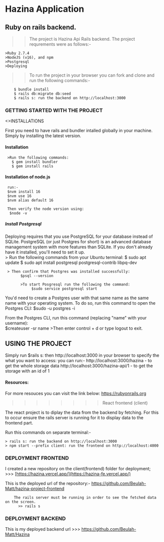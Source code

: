 # Hazina Application
       
## Ruby on rails backend.

>>The project is Hazina Api Rails backend.
>>The project requrements were as follows:-
    
    >Ruby 2.7.4
    >NodeJS (v16), and npm
    >Postgresql
    >Deploying

>> To run the project in your browser you can fork and clone and run the following commands:-

        $ bundle install
        $ rails db:migrate db:seed
        $ rails s: run the backend on http://localhost:3000      


### GETTING STARTED WITH THE PROJECT

 <>INSTALLATIONS

 First you need to have rails and bundler intalled globally in your machine.
   Simply by installing the latest version.

 #### Installation

     >Run the following commands:
       $ gem install bundler
       $ gem install rails

 #### Installation of node.js
   
     run:-
     $nvm install 16
     $nvm use 16
     $nvm alias default 16

     Then verify the node version using:
      $node -v 

 ##### Install Postgresql


 Deploying requires that you use PostgreSQL for your database instead of SQLite. PostgreSQL (or just Postgres for short) is an advanced database management system with more features than SQLite. If you don't already have it installed, you'll need to set it up.  
    > Run the following commands from your Ubuntu terminal: 
          $ sudo apt update
          $ sudo apt install postgresql postgresql-contrib libpq-dev

     > Then confirm that Postgres was installed successfully:  
           $psql --version   

           >To start Posgresql run the following the command:
                $sudo service postgresql start

 You'd need to create a Postgres user with that same name as the same name with your operating system.
     To do so, run this command to open the Postgres CLI:
        $sudo -u postgres -i

 From the Postgres CLI, run this command (replacing "name" with your username):  
        $createuser -sr name
        >Then enter control + d or type logout to exit.  
        

## USING THE PROJECT

Simply run 
  $rails s: then http://localhost:3000 in your browser
   to specify the what you want to access:
   you can run:-
   http://localhost:3000/hazina - to get the whole storage data
   http://localhost:3000/hazina-api/1 - to get the storage with an id of 1

#### Resources:

 For more resouces you can visit the link below:
 https://rubyonrails.org

>>>>>>>> React frontend (client)

The react project is to diplay the data from the backend  by fetching.
For this to occur ensure the rails server is running for it to display data to the frontend part.
   
   Run this commands on separate terminal:-
        
    > rails s: run the backend on http://localhost:3000
    > npm start --prefix client: run the frontend on http://localhost:4000


### DEPLOYMENT FRONTEND

I created a new repository on the client(frontend) folder for deployment;
    >>> [https://hazina.vercel.app/](https://hazina-fe.vercel.app/)

 This is the deployed url of the repository:-
        https://github.com/Beulah-Matt/hazina-project-frontend

        The rails server must be running in order to see the fetched data on the screen.
          >> rails s

 ### DEPLOYMENT BACKEND

 This is my deployed backend url
    >>> https://github.com/Beulah-Matt/Hazina

